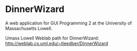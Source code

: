 # DinnerWizard
A web application for GUI Programming 2 at the University of Massachusetts Lowell.

Umass Lowell Weblab path for DinnerWizard: http://weblab.cs.uml.edu/~tleedber/DinnerWizard
